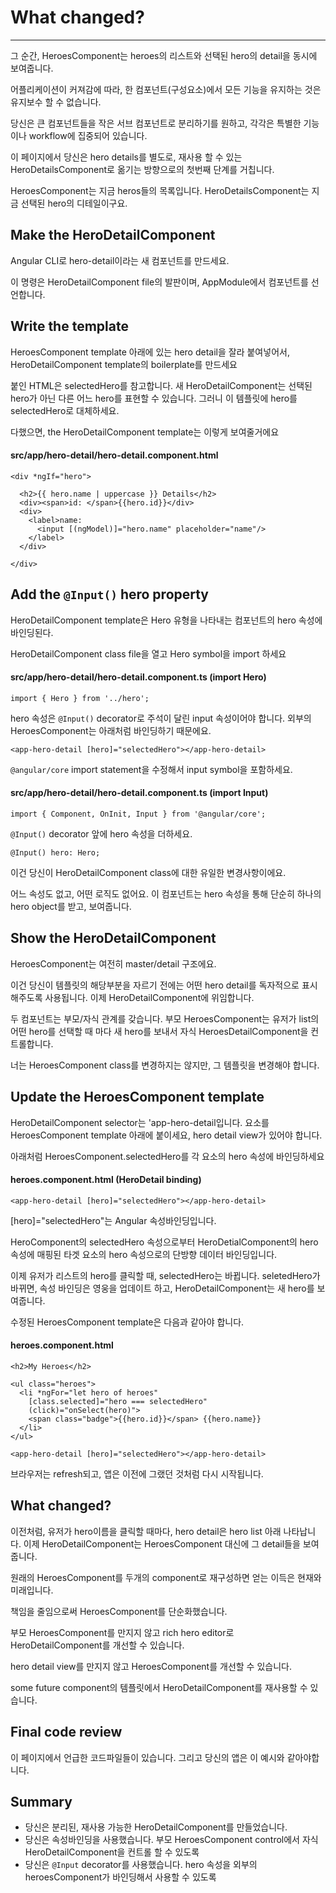# What changed?
---
그 순간, HeroesComponent는 heroes의 리스트와 선택된 hero의 detail을 동시에 보여줍니다.

어플리케이션이 커져감에 따라, 한 컴포넌트(구성요소)에서 모든 기능을 유지하는 것은 유지보수 할 수 없습니다.

당신은 큰 컴포넌트들을 작은 서브 컴포넌트로 분리하기를 원하고, 각각은 특별한 기능이나 workflow에 집중되어 있습니다.

이 페이지에서 당신은 hero details를 별도로, 재사용 할 수 있는 HeroDetailsComponent로 옮기는 방향으로의 첫번째 단계를 거칩니다.  

HeroesComponent는 지금 heros들의 목록입니다. HeroDetailsComponent는 지금 선택된 hero의 디테일이구요.


## Make the HeroDetailComponent
Angular CLI로 hero-detail이라는 새 컴포넌트를 만드세요.

이 명령은 HeroDetailComponent file의 발판이며, AppModule에서 컴포넌트를 선언합니다.


## Write the template
HeroesComponent template 아래에 있는 hero detail을 잘라 붙여넣어서, HeroDetailComponent template의 boilerplate를 만드세요

붙인 HTML은 selectedHero를 참고합니다. 새 HeroDetailComponent는 선택된 hero가 아닌 다른 어느 hero를 표현할 수 있습니다. 그러니 이 템플릿에 hero를 selectedHero로 대체하세요.

다했으면, the HeroDetailComponent template는 이렇게 보여줄거에요

#### src/app/hero-detail/hero-detail.component.html
```
<div *ngIf="hero">

  <h2>{{ hero.name | uppercase }} Details</h2>
  <div><span>id: </span>{{hero.id}}</div>
  <div>
    <label>name:
      <input [(ngModel)]="hero.name" placeholder="name"/>
    </label>
  </div>

</div>
```


## Add the ```@Input()``` hero property
HeroDetailComponent template은 Hero 유형을 나타내는 컴포넌트의 hero 속성에 바인딩된다. 

HeroDetailComponent class file을 열고 Hero symbol을 import 하세요

#### src/app/hero-detail/hero-detail.component.ts (import Hero)
```
import { Hero } from '../hero';
```

hero 속성은 ```@Input()``` decorator로 주석이 달린 input 속성이어야 합니다. 외부의 HeroesComponent는 아래처럼 바인딩하기 때문에요.

```
<app-hero-detail [hero]="selectedHero"></app-hero-detail>
```

```@angular/core``` import statement을 수정해서 input symbol을 포함하세요. 

#### src/app/hero-detail/hero-detail.component.ts (import Input)
```
import { Component, OnInit, Input } from '@angular/core';
```

```@Input()``` decorator 앞에 hero 속성을 더하세요.

```
@Input() hero: Hero;
```

이건 당신이 HeroDetailComponent class에 대한 유일한 변경사항이에요.

어느 속성도 없고, 어떤 로직도 없어요. 이 컴포넌트는 hero 속성을 통해 단순히 하나의 hero object를 받고, 보여줍니다.  


## Show the HeroDetailComponent
HeroesComponent는 여전히 master/detail 구조에요.

이건 당신이 템플릿의 해당부분을 자르기 전에는 어떤 hero detail를 독자적으로 표시해주도록 사용됩니다. 이제 HeroDetailComponent에 위임합니다.

두 컴포넌트는 부모/자식 관계를 갖습니다. 부모 HeroesComponent는 유저가 list의 어떤 hero를 선택할 때 마다 새 hero를 보내서 자식 HeroesDetailComponent을 컨트롤합니다. 

너는 HeroesComponent class를 변경하지는 않지만, 그 템플릿을 변경해야 합니다.

## Update the HeroesComponent template
HeroDetailComponent selector는 'app-hero-detail입니다. <app-hero-detail> 요소를 HeroesComponent template 아래에 붙이세요, hero detail view가 있어야 합니다. 

아래처럼 HeroesComponent.selectedHero를 각 요소의 hero 속성에 바인딩하세요

#### heroes.component.html (HeroDetail binding)
```
<app-hero-detail [hero]="selectedHero"></app-hero-detail>
```


[hero]="selectedHero"는 Angular 속성바인딩입니다.

HeroComponent의 selectedHero 속성으로부터 HeroDetialComponent의 hero속성에 매핑된 타겟 요소의 hero 속성으로의 단방향 데이터 바인딩입니다. 

이제 유저가 리스트의 hero를 클릭할 때, selectedHero는 바뀝니다. seletedHero가 바뀌면, 속성 바인딩은 영웅을 업데이트 하고, HeroDetailComponent는 새 hero를 보여줍니다.

수정된 HeroesComponent template은 다음과 같아야 합니다.

#### heroes.component.html
```
<h2>My Heroes</h2>

<ul class="heroes">
  <li *ngFor="let hero of heroes"
    [class.selected]="hero === selectedHero"
    (click)="onSelect(hero)">
    <span class="badge">{{hero.id}}</span> {{hero.name}}
  </li>
</ul>

<app-hero-detail [hero]="selectedHero"></app-hero-detail>
```


브라우저는 refresh되고, 앱은 이전에 그랬던 것처럼 다시 시작됩니다.


## What changed?
이전처럼, 유저가 hero이름을 클릭할 때마다, hero detail은 hero list 아래 나타납니다. 이제 HeroDetailComponent는 HeroesComponent 대신에 그 detail들을 보여줍니다.

원래의 HeroesComponent를 두개의 component로 재구성하면 얻는 이득은 현재와 미래입니다.

책임을 줄임으로써 HeroesComponent를 단순화했습니다.

부모 HeroesComponent를 만지지 않고 rich hero editor로 HeroDetailComponent를 개선할 수 있습니다.

hero detail view를 만지지 않고 HeroesComponent를 개선할 수 있습니다.

some future component의 템플릿에서 HeroDetailComponent를 재사용할 수 있습니다.

## Final code review
이 페이지에서 언급한 코드파일들이 있습니다. 그리고 당신의 앱은 이 예시와 같아야합니다. 


## Summary
* 당신은 분리된, 재사용 가능한 HeroDetailComponent를 만들었습니다.
* 당신은 속성바인딩을 사용했습니다. 부모 HeroesComponent control에서 자식 HeroDetailComponent을 컨트롤 할 수 있도록
* 당신은 ```@Input``` decorator를 사용했습니다. hero 속성을 외부의 heroesComponent가 바인딩해서 사용할 수 있도록
